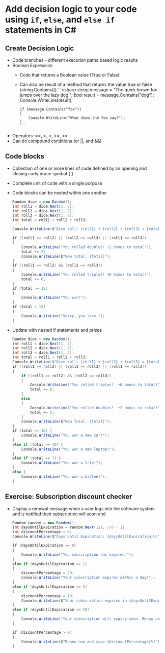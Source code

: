 # Add decision logic to your code using `if`, `else`, and `else if` statements in C#

## Create Decision Logic
- Code branches - different execution paths based logic results
- Boolean Expression
  - Code that returns a Boolean value (True or False)
  - Can also be result of a method that returns the value true or false (string.Contains())
        ```csharp
        string message = "The quick brown fox jumps over the lazy dog.";
        bool result = message.Contains("dog");
        Console.WriteLine(result);
        
        if (message.Contains("fox"))
        {
            Console.WriteLine("What does the fox say?");
        }
        ```
        
- Operators: ==, >, <, >=, <=
- Can do compound conditions (or ||, and &&)

## Code blocks
- Collection of one or more lines of code defined by an opening and closing curly brace symbol { }
- Complete unit of code with a single purpose
- Code blocks can be nested within one another

    ```csharp    
    Random dice = new Random();
    int roll1 = dice.Next(1, 7);
    int roll2 = dice.Next(1, 7);
    int roll3 = dice.Next(1, 7);
    int total = roll1 + roll2 + roll3;
    
    Console.WriteLine($"Dice roll: {roll1} + {roll2} + {roll3} = {total}");
    
    if ((roll1 == roll2) || (roll2 == roll3) || (roll1 == roll3))
    {
        Console.WriteLine("You rolled doubles! +2 bonus to total!");
        total += 2;
        Console.WriteLine($"New total: {total}");
    }
    if ((roll1 == roll2) && (roll2 == roll3)) 
    {
        Console.WriteLine("You rolled triples! +6 bonus to total!");
        total += 6;
    }
    if (total >= 15)
    {
        Console.WriteLine("You win!");
    }
    if (total < 15)
    {
        Console.WriteLine("Sorry, you lose.");
    }
    ```
    
- Update with nested if statements and prizes
    
    ```csharp
    Random dice = new Random();
    int roll1 = dice.Next(1, 7);
    int roll2 = dice.Next(1, 7);
    int roll3 = dice.Next(1, 7);
    int total = roll1 + roll2 + roll3;
    Console.WriteLine($"Dice roll: {roll1} + {roll2} + {roll3} = {total}");
    if ((roll1 == roll2) || (roll2 == roll3) || (roll1 == roll3))
    {
        if ((roll1 == roll2) && (roll2 == roll3))
        {
            Console.WriteLine("You rolled triples!  +6 bonus to total!");
            total += 6;
        }
        else
        {
            Console.WriteLine("You rolled doubles!  +2 bonus to total!");
            total += 2;
        }
        Console.WriteLine($"New Total: {total}");
    }
    if (total >= 16) {
        Console.WriteLine("You won a new car!");
    }
    else if (total >= 10) {
        Console.WriteLine("You won a new laptop!");
    }
    else if (total == 7) {
        Console.WriteLine("You won a trip!");
    }
    else {
        Console.WriteLine("You won a kitten!");
    }
    ```
    
## Exercise: Subscription discount checker
- Display a renewal message when a user logs into the software system and is notified their subscription will soon end

    ```csharp
    Random random = new Random();
    int daysUntilExpiration = random.Next(12); //0 - 11
    int discountPercentage = 0;
    Console.WriteLine($"Days Until Expiration: {daysUntilExpiration}\n");
    
    if (daysUntilExpiration == 0)
    {
        Console.WriteLine("You subscription has expired.");
    }
    else if (daysUntilExpiration == 1)
    {
        discountPercentage = 20;
        Console.WriteLine("Your subscription expires within a day!");
    }
    else if (daysUntilExpiration <= 5)
    {
        discountPercentage = 10;
        Console.WriteLine($"Your subscription expires in {daysUntilExpiration} days.");
    }
    else if (daysUntilExpiration <= 10)
    {
        Console.WriteLine("Your subscription will expire soon. Renew now!");
    }
    
    if (discountPercentage > 0)
    {
        Console.WriteLine($"Renew now and save {discountPercentage}%!");
    }
    ```